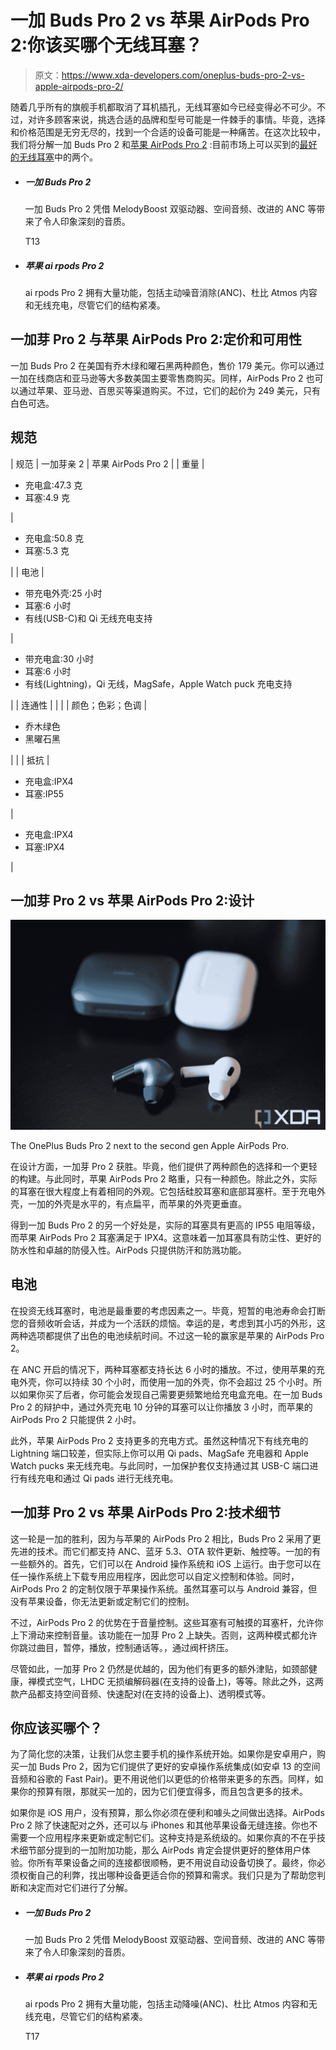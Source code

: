 # 一加 Buds Pro 2 vs 苹果 AirPods Pro 2:你该买哪个无线耳塞？

> 原文：<https://www.xda-developers.com/oneplus-buds-pro-2-vs-apple-airpods-pro-2/>

随着几乎所有的旗舰手机都取消了耳机插孔，无线耳塞如今已经变得必不可少。不过，对许多顾客来说，挑选合适的品牌和型号可能是一件棘手的事情。毕竟，选择和价格范围是无穷无尽的，找到一个合适的设备可能是一种痛苦。在这次比较中，我们将分解一加 Buds Pro 2 和[苹果 AirPods Pro 2](https://www.xda-developers.com/airpods-pro-2-review/) :目前市场上可以买到的[最好的无线耳塞](http://xda-developers.com/best-wireless-earbuds)中的两个。

*   ##### 一加 Buds Pro 2

    一加 Buds Pro 2 凭借 MelodyBoost 双驱动器、空间音频、改进的 ANC 等带来了令人印象深刻的音质。

    T13
*   ##### 苹果 ai rpods Pro 2

    ai rpods Pro 2 拥有大量功能，包括主动噪音消除(ANC)、杜比 Atmos 内容和无线充电，尽管它们的结构紧凑。

## 一加芽 Pro 2 与苹果 AirPods Pro 2:定价和可用性

一加 Buds Pro 2 在美国有乔木绿和曜石黑两种颜色，售价 179 美元。你可以通过一加在线商店和亚马逊等大多数美国主要零售商购买。同样，AirPods Pro 2 也可以通过苹果、亚马逊、百思买等渠道购买。不过，它们的起价为 249 美元，只有白色可选。

## 规范

| 规范 | 一加芽亲 2 | 苹果 AirPods Pro 2 |
| 重量 | 

*   充电盒:47.3 克
*   耳塞:4.9 克

 | 

*   充电盒:50.8 克
*   耳塞:5.3 克

 |
| 电池 | 

*   带充电外壳:25 小时
*   耳塞:6 小时
*   有线(USB-C)和 Qi 无线充电支持

 | 

*   带充电盒:30 小时
*   耳塞:6 小时
*   有线(Lightning)，Qi 无线，MagSafe，Apple Watch puck 充电支持

 |
| 连通性 |  |  |
| 颜色；色彩；色调 | 

*   乔木绿色
*   黑曜石黑

 |  |
| 抵抗 | 

*   充电盒:IPX4
*   耳塞:IP55

 | 

*   充电盒:IPX4
*   耳塞:IPX4

 |

## 一加芽 Pro 2 vs 苹果 AirPods Pro 2:设计

 <picture>![oneplus-buds-pro-2-xda-review-00185](img/e2567c95b0d2497f933bcedfd2588cfd.png)</picture> 

The OnePlus Buds Pro 2 next to the second gen Apple AirPods Pro. 

在设计方面，一加芽 Pro 2 获胜。毕竟，他们提供了两种颜色的选择和一个更轻的构建。与此同时，苹果 AirPods Pro 2 略重，只有一种颜色。除此之外，实际的耳塞在很大程度上有着相同的外观。它包括硅胶耳塞和底部耳塞杆。至于充电外壳，一加的外壳是水平的，有点扁平，而苹果的外壳更垂直。

得到一加 Buds Pro 2 的另一个好处是，实际的耳塞具有更高的 IP55 电阻等级，而苹果 AirPods Pro 2 耳塞满足于 IPX4。这意味着一加耳塞具有防尘性、更好的防水性和卓越的防侵入性。AirPods 只提供防汗和防溅功能。

## 电池

在投资无线耳塞时，电池是最重要的考虑因素之一。毕竟，短暂的电池寿命会打断您的音频收听会话，并成为一个活跃的烦恼。幸运的是，考虑到其小巧的外形，这两种选项都提供了出色的电池续航时间。不过这一轮的赢家是苹果的 AirPods Pro 2。

在 ANC 开启的情况下，两种耳塞都支持长达 6 小时的播放。不过，使用苹果的充电外壳，你可以持续 30 个小时，而使用一加的外壳，你不会超过 25 个小时。所以如果你买了后者，你可能会发现自己需要更频繁地给充电盒充电。在一加 Buds Pro 2 的辩护中，通过外壳充电 10 分钟的耳塞可以让你播放 3 小时，而苹果的 AirPods Pro 2 只能提供 2 小时。

此外，苹果 AirPods Pro 2 支持更多的充电方式。虽然这种情况下有线充电的 Lightning 端口较差，但实际上你可以用 Qi pads、MagSafe 充电器和 Apple Watch pucks 来无线充电。与此同时，一加保护套仅支持通过其 USB-C 端口进行有线充电和通过 Qi pads 进行无线充电。

## 一加芽 Pro 2 vs 苹果 AirPods Pro 2:技术细节

这一轮是一加的胜利，因为与苹果的 AirPods Pro 2 相比，Buds Pro 2 采用了更先进的技术。而它们都支持 ANC、蓝牙 5.3、OTA 软件更新、触控等。一加的有一些额外的。首先，它们可以在 Android 操作系统和 iOS 上运行。由于您可以在任一操作系统上下载专用应用程序，因此您可以自定义控制和体验。同时，AirPods Pro 2 的定制仅限于苹果操作系统。虽然耳塞可以与 Android 兼容，但没有苹果设备，你无法更新或定制它们的控制。

不过，AirPods Pro 2 的优势在于音量控制。这些耳塞有可触摸的耳塞杆，允许你上下滑动来控制音量。该功能在一加芽 Pro 2 上缺失。否则，这两种模式都允许你跳过曲目，暂停，播放，控制通话等。，通过阀杆挤压。

尽管如此，一加芽 Pro 2 仍然是优越的，因为他们有更多的额外津贴，如颈部健康，禅模式空气，LHDC 无损编解码器(在支持的设备上)，等等。除此之外，这两款产品都支持空间音频、快速配对(在支持的设备上)、透明模式等。

## 你应该买哪个？

为了简化您的决策，让我们从您主要手机的操作系统开始。如果你是安卓用户，购买一加 Buds Pro 2，因为它们提供了更好的安卓操作系统集成(如安卓 13 的空间音频和谷歌的 Fast Pair)。更不用说他们以更低的价格带来更多的东西。同样，如果你的预算有限，那就买一加的，因为它们便宜得多，而且包含更多的技术。

如果你是 iOS 用户，没有预算，那么你必须在便利和噱头之间做出选择。AirPods Pro 2 除了快速配对之外，还可以与 iPhones 和其他苹果设备无缝连接。你也不需要一个应用程序来更新或定制它们。这种支持是系统级的。如果你真的不在乎技术细节部分提到的一加附加功能，那么 AirPods 肯定会提供更好的整体用户体验。你所有苹果设备之间的连接都很顺畅，更不用说自动设备切换了。最终，你必须权衡自己的利弊，找出哪种设备更适合你的预算和需求。我们只是为了帮助您判断和决定而对它们进行了分解。

*   ##### 一加 Buds Pro 2

    一加 Buds Pro 2 凭借 MelodyBoost 双驱动器、空间音频、改进的 ANC 等带来了令人印象深刻的音质。

*   ##### 苹果 ai rpods Pro 2

    ai rpods Pro 2 拥有大量功能，包括主动降噪(ANC)、杜比 Atmos 内容和无线充电，尽管它们的结构紧凑。

    T17